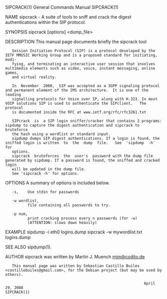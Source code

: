 SIPCRACK(1)                                                   General Commands Manual                                                  SIPCRACK(1)

NAME
       sipcrack - A suite of tools to sniff and crack the digest authentications within the SIP protocol.

SYNOPSIS
       sipcrack [options] <dump_file>

DESCRIPTION
       This manual page documents briefly the sipcrack tool

       Session Initiation Protocol (SIP) is a protocol developed by the IETF MMUSIC Working Group and is a proposed standard for initiating, modi‐
       fying, and terminating an interactive user session that involves multimedia elements such as video, voice, instant messaging, online games,
       and virtual reality.

       In  November  2000,  SIP was accepted as a 3GPP signaling protocol and permanent element of the IMS architecture.  It is one of the leading
       signalling protocols for Voice over IP, along with H.323. In most VOIP solutions SIP is used to authenticate the SIPclient.   The  protocol
       is documented inside the RFC at www.ietf.org/rfc/rfc3261.txt

       SIPcrack  is  a SIP login sniffer/cracker that contains 2 programs: sipdump to capture the digest authentication and sipcrack to bruteforce
       the hash using a wordlist or standard input.
       sipdump dumps SIP digest authentications. If a login is found, the sniffed login is written  to  the  dump  file.   See  'sipdump  -h'  for
       options.
       sipcrack  bruteforces  the  user's  password with the dump file generated by sipdump. If a password is found, the sniffed and cracked login
       will be updated in the dump file.
       See 'sipcrack -h' for options.

OPTIONS
       A summary of options is included below.

       -s,    Use stdin for passwords

       -w wordlist,
              file containing all passwords to try.

       -p num,
              print cracking process every n passwords (for -w)
              (ATTENTION: slows down heavily)

EXAMPLE
       sipdump -i eth0 logins.dump
       sipcrack -w mywordlist.txt logins.dump

SEE ALSO
       sipdump(1).

AUTHOR
       sipcrack was written by Martin J. Muench <mjm@codito.de>

       This manual page was written by Sebastian Castillo Builes <castillobuiles@gmail.com>, for the Debian project (but may be used by others).

                                                                  April 29, 2008                                                       SIPCRACK(1)
